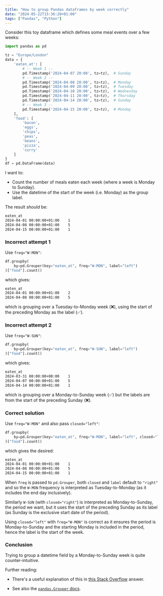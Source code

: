 ```yaml
---
title: "How to group Pandas dataframes by week correctly"
date: "2024-05-22T15:36:20+01:00"
tags: ["Pandas", "Python"]
---
```


Consider this toy dataframe which defines some meal events over a few weeks:

```py
import pandas as pd

tz = "Europe/London"
data = {
    'eaten_at': [
        # -- Week 1 --
        pd.Timestamp('2024-04-07 20:00', tz=tz),  # Sunday
        # -- Week 2 --
        pd.Timestamp('2024-04-08 20:00', tz=tz),  # Monday
        pd.Timestamp('2024-04-09 20:00', tz=tz),  # Tuesday
        pd.Timestamp('2024-04-10 20:00', tz=tz),  # Wednesday
        pd.Timestamp('2024-04-11 20:00', tz=tz),  # Thursday
        pd.Timestamp('2024-04-14 20:00', tz=tz),  # Sunday
        # -- Week 3 --
        pd.Timestamp('2024-04-15 20:00', tz=tz),  # Monday
    ],
    'food': [
        'bacon',
        'eggs',
        'chips',
        'peas',
        'beans',
        'pizza',
        'curry'
    ]
}
df = pd.DataFrame(data)
```

I want to:

- Count the number of meals eaten each week (where a week is Monday to Sunday).
- Use the datetime of the start of the week (i.e. Monday) as the group label.

The result _should_ be:

```txt
eaten_at
2024-04-01 00:00:00+01:00    1
2024-04-08 00:00:00+01:00    5
2024-04-15 00:00:00+01:00    1
```

### Incorrect attempt 1

Use `freq="W-MON"`:

```py
df.groupby(
    by=pd.Grouper(key="eaten_at", freq="W-MON", label="left")
)["food"].count()
```

which gives:

```txt
eaten_at
2024-04-01 00:00:00+01:00    2
2024-04-08 00:00:00+01:00    5
```

which is grouping over a Tuesday-to-Monday week (❌), using the start of the
preceding Monday as the label (✅).

### Incorrect attempt 2

Use `freq="W-SUN"`:

```py
df.groupby(
    by=pd.Grouper(key="eaten_at", freq="W-SUN", label="left")
)["food"].count()
```

which gives:

```txt
eaten_at
2024-03-31 00:00:00+00:00    1
2024-04-07 00:00:00+01:00    5
2024-04-14 00:00:00+01:00    1
```

which is grouping over a Monday-to-Sunday week (✅) but the labels are from the
start of the preceding Sunday (❌).

### Correct solution

Use `freq="W-MON"` and also pass `closed="left"`:

```py
df.groupby(
    by=pd.Grouper(key="eaten_at", freq="W-MON", label="left", closed="left")
)["food"].count()
```

which gives the desired:

```txt
eaten_at
2024-04-01 00:00:00+01:00    1
2024-04-08 00:00:00+01:00    5
2024-04-15 00:00:00+01:00    1
```

When `freq` is passed to `pd.Grouper`, both `closed` and `label` default to
`"right"` and so the `W-MON` frequency is interpreted as Tuesday-to-Monday (as
it includes the end day inclusively).

Similarly `W-SUN` (with `closed="right"`) is interpreted as Monday-to-Sunday,
the period we want, but it uses the start of the preceding Sunday as its label
(as Sunday is the exclusive start date of the period).

Using `closed="left"` with `freq="W-MON"` is correct as it ensures the period is
Monday-to-Sunday and the starting Monday is included in the period, hence the
label is the start of the week.

### Conclusion

Trying to group a datetime field by a Monday-to-Sunday week is quite
counter-intuitive.

Further reading:

- There's a useful explanation of this in [this Stack Overflow][so_link] answer.

- See also the [`pandas.Grouper` docs][grouper_link].

[so_link]: https://stackoverflow.com/a/66772221
[grouper_link]: https://pandas.pydata.org/docs/reference/api/pandas.Grouper.html
